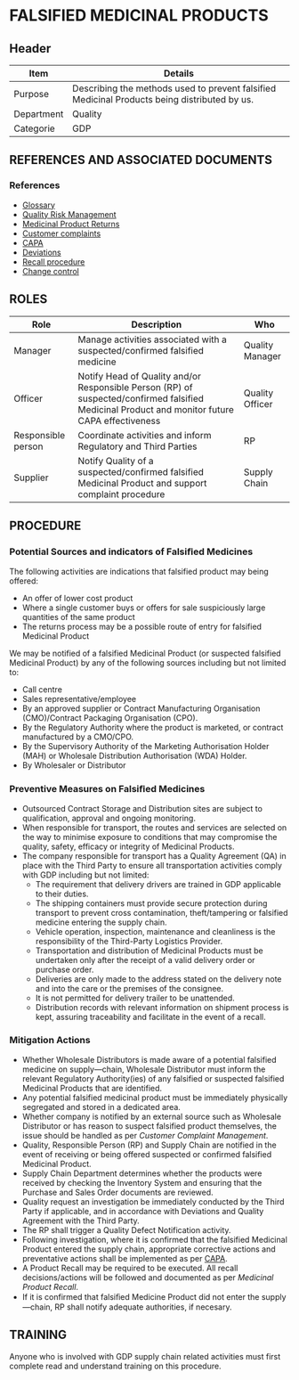 # FALSIFIED MEDICINAL PRODUCTS

## Header

|Item          |Details |
|--------------|------------------|
|Purpose       |Describing the methods used to prevent falsified Medicinal Products being distributed by us.|
|Department    |Quality|
|Categorie     |GDP |

## REFERENCES AND ASSOCIATED DOCUMENTS

### References
* [Glossary][QEAIC]
* [Quality Risk Management][LBHIY]
* [Medicinal Product Returns][BMAXZ]
* [Customer complaints][ZIWKI]
* [CAPA][YUISV]
* [Deviations][XCEUG]
* [Recall procedure][VOZWP]
* [Change control][UYNEF]

## ROLES

Role     |   Description    |   Who
------   |   --------       |  ----
Manager | Manage activities associated with a suspected/confirmed falsified medicine  | Quality Manager
Officer |  Notify Head of Quality and/or Responsible Person (RP) of suspected/confirmed falsified Medicinal Product and monitor future CAPA effectiveness | Quality Officer
Responsible person  |  Coordinate activities and inform Regulatory and Third Parties | RP
Supplier | Notify Quality of a suspected/confirmed falsified Medicinal Product and support complaint procedure | Supply Chain

## PROCEDURE

### Potential Sources and indicators of Falsiﬁed Medicines

The following activities are indications that falsified product may being offered:

* An offer of lower cost product
* Where a single customer buys or offers for sale suspiciously large quantities of the same product
* The returns process may be a possible route of entry for falsified Medicinal Product
 
We may be notified of a falsified Medicinal Product (or suspected falsified Medicinal Product) by any of the following sources including but not limited to:

* Call centre
* Sales representative/employee
* By an approved supplier or Contract Manufacturing Organisation (CMO)/Contract Packaging Organisation (CPO).
* By the Regulatory Authority where the product is marketed, or contract manufactured by a CMO/CPO.
* By the Supervisory Authority of the Marketing Authorisation Holder (MAH) or Wholesale Distribution Authorisation (WDA) Holder.
* By Wholesaler or Distributor

### Preventive Measures on Falsiﬁed Medicines

* Outsourced Contract Storage and Distribution sites are subject to qualification, approval and ongoing monitoring.
* When responsible for transport, the routes and services are selected on the way to minimise exposure to conditions that may compromise the quality, safety, efficacy or integrity of Medicinal Products.
* The company responsible for transport has a Quality Agreement (QA) in place with the Third Party to ensure all transportation activities comply with GDP including but not limited:
  * The requirement that delivery drivers are trained in GDP applicable to their duties.
  * The shipping containers must provide secure protection during transport to prevent cross contamination, theft/tampering or falsified medicine entering the supply chain.
  * Vehicle operation, inspection, maintenance and cleanliness is the responsibility of the Third-Party Logistics Provider.
  * Transportation and distribution of Medicinal Products must be undertaken only after the receipt of a valid delivery order or purchase order.
  * Deliveries are only made to the address stated on the delivery note and into the care or the premises of the consignee.
  * It is not permitted for delivery trailer to be unattended.
  * Distribution records with relevant information on shipment process is kept, assuring traceability and facilitate in the event of a recall.

### Mitigation Actions

* Whether Wholesale Distributors is made aware of a potential falsified medicine on supply—chain, Wholesale Distributor must inform the relevant Regulatory Authority(ies) of any falsified or suspected falsified Medicinal Products that are identified.
* Any potential falsified medicinal product must be immediately physically segregated and stored in a dedicated area.
* Whether company is notified by an external source such as Wholesale Distributor or has reason to suspect falsified product themselves, the issue should be handled as per *Customer Complaint Management*.
* Quality, Responsible Person (RP) and Supply Chain are notified in the event of receiving or being offered suspected or confirmed falsified Medicinal Product. 
* Supply Chain Department determines whether the products were received by checking the Inventory System and ensuring that the Purchase and Sales Order documents are reviewed.
* Quality request an investigation be immediately conducted by the Third Party if applicable, and in accordance with Deviations and Quality Agreement with the Third Party.
* The RP shall trigger a Quality Defect Notification activity.
* Following investigation, where it is confirmed that the falsified Medicinal Product entered the supply chain, appropriate corrective actions and preventative actions shall be implemented as per [CAPA][YUISV]. 
* A Product Recall may be required to be executed. All recall decisions/actions will be followed and documented as per *Medicinal Product Recall*. 
* If it is confirmed that falsiﬁed Medicine Product did not enter the supply—chain, RP shall notify adequate authorities, if necesary.

## TRAINING

Anyone who is involved with GDP supply chain related activities must first complete read and understand training on this procedure.

[GMP Guidelines]: https://ec.europa.eu/health/documents/eudralex/vol-4_en]
[GDP Guidelines]: https://eur-lex.europa.eu/LexUriServ/LexUriServ.do?uri=OJ:C:2013:343:0001:0014:EN:PDF
[GVP Guidelines]: https://www.ema.europa.eu/en/documents/regulatory-procedural-guideline/guideline-good-pharmacovigilance-practices-gvp-module-vi-collection-management-submission-reports_en.pdf
[Directive 2010/84/EU]: https://ec.europa.eu/health/sites/health/files/files/eudralex/vol-1/dir_2010_84/dir_2010_84_en.pdf
[Regulation EU No 1235/2010]: https://eur-lex.europa.eu/legal-content/EN/TXT/?uri=CELEX:32010R1235
[AMXWS]: /procedures/Procedure_GDP_AMXWS_Management_of_Standard_Operating_Procedures.md
[XIDEX]: /procedures/Procedure_GDP_XIDEX_Responsible_Person.md
[BWRPX]: /procedures/Procedure_GDP_BWRPX_Documentation_Control.md
[XCEUG]: /procedures/Procedure_GDP_XCEUG_Deviations.md
[UYNEF]: /procedures/Procedure_GDP_UYNEF_Change_Control.md
[OZCFN]: /procedures/Procedure_GDP_OZCFN_Management_Review_And_Monitoring.md
[LBHIY]: /procedures/Procedure_GDP_LBHIY_Quality_Risk_Management.md
[ZWJPR]: /procedures/Procedure_GDP_ZWJPR_Training.md
[VQICE]: /procedures/Procedure_GDP_VQICE_Receipt_Of_Medicinal_Products.md
[AGTXC]: /procedures/Procedure_GDP_AGTXC_Establishing_The_Authority_Of_Suppliers_To_Supply_Medicinal_Products.md
[ZIWKI]: /procedures/Procedure_GDP_ZIWKI_Customer_Complaints.md
[VOZWP]: /procedures/Procedure_GDP_VOZWP_Recall_Procedure.md
[HBQIN]: /procedures/Procedure_GDP_HBQIN_Outsourced_Activities.md
[GMQHI]: /procedures/Procedure_GDP_GMQHI_Self_Inspections.md
[VTOMR]: /procedures/Procedure_GDP_VTOMR_Falsified_Medicinal_Products.md
[BMAXZ]: /procedures/Procedure_GDP_BMAXZ_Medicinal_Product_Returns.md
[YUISV]: /procedures/Procedure_GDP_YUISV_CAPA.md
[QEAIC]: /procedures/Document_QEAIC_Glossary.md
[GGNHM]: /procedures/Procedure_GDP_GGNHM_Reporting_of_Adverse_Events.md
[AGDXV]: /procedures/Procedure_GDP_AGDXV_Serialisation.md
